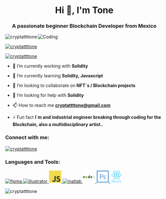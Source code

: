 <h1 align="center">Hi 👋, I'm Tone</h1>
<h3 align="center">A passionate beginner Blockchain Developer from Mexico</h3>
<img align="right" alt="Coding" width="400" src="https://img.search.brave.com/qiw7lYj6hQUoVIYdMlD5C2NsgZ_DjnhxC2MODN2GCbQ/fit/905/225/ce/1/aHR0cHM6Ly90c2Uy/Lm1tLmJpbmcubmV0/L3RoP2lkPU9JUC5L/WlcwSVBSZjR6VHk1/aFQzb0tISGtRSGFE/NCZwaWQ9QXBp">

<p align="left"> <img src="https://komarev.com/ghpvc/?username=cryptattttone&label=Profile%20views&color=0e75b6&style=flat" alt="cryptattttone" /> </p>

<p align="left"> <a href="https://github.com/ryo-ma/github-profile-trophy"><img src="https://github-profile-trophy.vercel.app/?username=cryptattttone" alt="cryptattttone" /></a> </p>

<p align="left"> <a href="https://twitter.com/cryptattttone" target="blank"><img src="https://img.shields.io/twitter/follow/cryptattttone?logo=twitter&style=for-the-badge" alt="cryptattttone" /></a> </p>

- 🔭 I’m currently working with **Solidity**

- 🌱 I’m currently learning **Solidity, Javascript**

- 👯 I’m looking to collaborate on **NFT´s / Blockchain projects**

- 🤝 I’m looking for help with **Solidity**

- 📫 How to reach me **cryptattttone@gmail.com**

- ⚡ Fun fact **I´m and industrial engineer breaking through coding for the Blockchain, also a multidisciplinary artist..**

<h3 align="left">Connect with me:</h3>
<p align="left">
<a href="https://twitter.com/cryptattttone" target="blank"><img align="center" src="https://raw.githubusercontent.com/rahuldkjain/github-profile-readme-generator/master/src/images/icons/Social/twitter.svg" alt="cryptattttone" height="30" width="40" /></a>
</p>

<h3 align="left">Languages and Tools:</h3>
<p align="left"> <a href="https://www.figma.com/" target="_blank" rel="noreferrer"> <img src="https://www.vectorlogo.zone/logos/figma/figma-icon.svg" alt="figma" width="40" height="40"/> </a> <a href="https://www.adobe.com/in/products/illustrator.html" target="_blank" rel="noreferrer"> <img src="https://www.vectorlogo.zone/logos/adobe_illustrator/adobe_illustrator-icon.svg" alt="illustrator" width="40" height="40"/> </a> <a href="https://developer.mozilla.org/en-US/docs/Web/JavaScript" target="_blank" rel="noreferrer"> <img src="https://raw.githubusercontent.com/devicons/devicon/master/icons/javascript/javascript-original.svg" alt="javascript" width="40" height="40"/> </a> <a href="https://www.mathworks.com/" target="_blank" rel="noreferrer"> <img src="https://upload.wikimedia.org/wikipedia/commons/2/21/Matlab_Logo.png" alt="matlab" width="40" height="40"/> </a> <a href="https://nodejs.org" target="_blank" rel="noreferrer"> <img src="https://raw.githubusercontent.com/devicons/devicon/master/icons/nodejs/nodejs-original-wordmark.svg" alt="nodejs" width="40" height="40"/> </a> <a href="https://www.photoshop.com/en" target="_blank" rel="noreferrer"> <img src="https://raw.githubusercontent.com/devicons/devicon/master/icons/photoshop/photoshop-line.svg" alt="photoshop" width="40" height="40"/> </a> <a href="https://reactjs.org/" target="_blank" rel="noreferrer"> <img src="https://raw.githubusercontent.com/devicons/devicon/master/icons/react/react-original-wordmark.svg" alt="react" width="40" height="40"/> </a> </p>

<p><img align="center" src="https://github-readme-stats.vercel.app/api/top-langs?username=cryptattttone&show_icons=true&locale=en&layout=compact" alt="cryptattttone" /></p>

